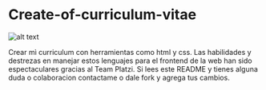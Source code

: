 # Create-of-curriculum-vitae
![alt text](https://emoji.slack-edge.com/TSVDQ330U/platzilove/021ee6345c25c5b6.png)

Crear mì curriculum con herramientas como html y css. 
Las habilidades y destrezas en manejar estos lenguajes para el frontend de la web
han sido espectaculares gracias al Team Platzi. 
Si lees este README y tienes alguna duda o colaboracion contactame o dale fork y agrega tus cambios.
